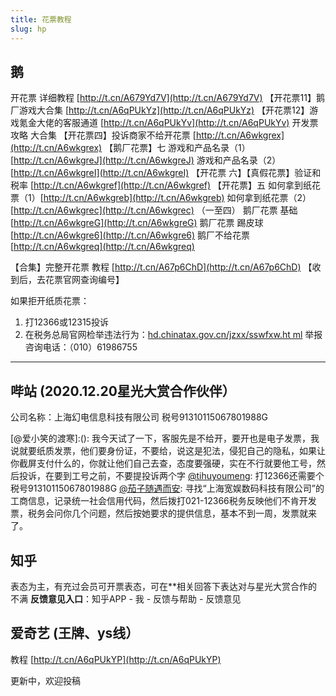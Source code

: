```yaml
---
title: 花票教程
slug: hp
---
```


## 鹅

开花票 详细教程 [http://t.cn/A679Yd7V](http://t.cn/A679Yd7V)
【开花票11】鹅厂游戏大合集 [http://t.cn/A6qPUkYz](http://t.cn/A6qPUkYz)
【开花票12】游戏氪金大佬的客服通道 [http://t.cn/A6qPUkYv](http://t.cn/A6qPUkYv)
开发票 攻略 大合集
【开花票四】投诉商家不给开花票  [http://t.cn/A6wkgrex](http://t.cn/A6wkgrex)
【鹅厂花票】七
游戏和产品名录（1）[http://t.cn/A6wkgreJ](http://t.cn/A6wkgreJ)
游戏和产品名录（2）[http://t.cn/A6wkgreI](http://t.cn/A6wkgreI)
【开花票 六】【真假花票】验证和税率 [http://t.cn/A6wkgref](http://t.cn/A6wkgref)
【开花票】五
如何拿到纸花票（1）[http://t.cn/A6wkgreb](http://t.cn/A6wkgreb)
如何拿到纸花票（2）[http://t.cn/A6wkgrec](http://t.cn/A6wkgrec)
（一至四）
鹅厂花票 基础 [http://t.cn/A6wkgreG](http://t.cn/A6wkgreG)
鹅厂花票 踢皮球 [http://t.cn/A6wkgre6](http://t.cn/A6wkgre6)
鹅厂不给花票 [http://t.cn/A6wkgreq](http://t.cn/A6wkgreq)

【合集】完整开花票 教程 [http://t.cn/A67p6ChD](http://t.cn/A67p6ChD)
【收到后，去花票官网查询编号】

如果拒开纸质花票：

1. 打12366或12315投诉  
2. 在税务总局官网检举违法行为：[hd.chinatax.gov.cn/jzxx/sswfxw.ht
ml](http://hd.chinatax.gov.cn/jzxx/sswfxw.html)
举报咨询电话：（010）61986755

***

## 哔站 (2020.12.20星光大赏合作伙伴）

公司名称：上海幻电信息科技有限公司
税号91310115067801988G

[@爱小笑的渡寒]:(): 我今天试了一下，客服先是不给开，要开也是电子发票，我说就要纸质发票，他们要身份证，不要给，说这是犯法，侵犯自己的隐私，如果让你截屏支付什么的，你就让他们自己去查，态度要强硬，实在不行就要他工号，然后投诉，在要到工号之前，不要提投诉两个字
[@tihuyoumeng](): 打12366还需要个税号91310115067801988G
[@茄子随遇而安](): 寻找“上海宽娱数码科技有限公司”的工商信息，记录统一社会信用代码，然后拨打021-12366税务反映他们不肯开发票，税务会问你几个问题，然后按她要求的提供信息，基本不到一周，发票就来了。

## 知乎

表态为主，有充过会员可开票表态，可在\*\*相关回答下表达对与星光大赏合作的不满
**反馈意见入口**：知乎APP - 我 - 反馈与帮助 - 反馈意见


## 爱奇艺 (王牌、ys线）  

教程 [http://t.cn/A6qPUkYP](http://t.cn/A6qPUkYP)


更新中，欢迎投稿



​

​



